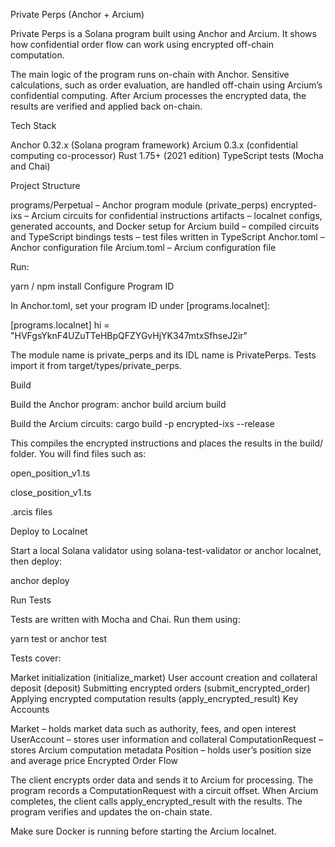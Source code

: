 Private Perps (Anchor + Arcium)

Private Perps is a Solana program built using Anchor and Arcium.
It shows how confidential order flow can work using encrypted off-chain computation.

The main logic of the program runs on-chain with Anchor.
Sensitive calculations, such as order evaluation, are handled off-chain using Arcium’s confidential computing.
After Arcium processes the encrypted data, the results are verified and applied back on-chain.

Tech Stack

Anchor 0.32.x (Solana program framework)
Arcium 0.3.x (confidential computing co-processor)
Rust 1.75+ (2021 edition)
TypeScript tests (Mocha and Chai)

Project Structure

programs/Perpetual – Anchor program module (private_perps)
encrypted-ixs – Arcium circuits for confidential instructions
artifacts – localnet configs, generated accounts, and Docker setup for Arcium
build – compiled circuits and TypeScript bindings
tests – test files written in TypeScript
Anchor.toml – Anchor configuration file
Arcium.toml – Arcium configuration file


Run:

yarn / npm install
Configure Program ID

In Anchor.toml, set your program ID under [programs.localnet]:

[programs.localnet]
hi = "HVFgsYknF4UZuTTeHBpQFZYGvHjYK347mtxSfhseJ2ir"


The module name is private_perps and its IDL name is PrivatePerps.
Tests import it from target/types/private_perps.

Build

Build the Anchor program:
anchor build
arcium build

Build the Arcium circuits:
cargo build -p encrypted-ixs --release


This compiles the encrypted instructions and places the results in the build/ folder.
You will find files such as:

open_position_v1.ts

close_position_v1.ts

.arcis files

Deploy to Localnet

Start a local Solana validator using solana-test-validator or anchor localnet, then deploy:

anchor deploy

Run Tests

Tests are written with Mocha and Chai.
Run them using:

yarn test
or
anchor test

Tests cover:

Market initialization (initialize_market)
User account creation and collateral deposit (deposit)
Submitting encrypted orders (submit_encrypted_order)
Applying encrypted computation results (apply_encrypted_result)
Key Accounts

Market – holds market data such as authority, fees, and open interest
UserAccount – stores user information and collateral
ComputationRequest – stores Arcium computation metadata
Position – holds user’s position size and average price
Encrypted Order Flow

The client encrypts order data and sends it to Arcium for processing.
The program records a ComputationRequest with a circuit offset.
When Arcium completes, the client calls apply_encrypted_result with the results.
The program verifies and updates the on-chain state.


Make sure Docker is running before starting the Arcium localnet.




